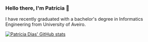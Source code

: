 ### Hello there, I'm Patrícia 👋

I have recently graduated with a bachelor's degree in Informatics Engineering from University of Aveiro.

[![Patrícia Dias' GitHub stats](https://github-readme-stats.vercel.app/api?username=Patricia-Dias&theme=merko)](https://github.com/anuraghazra/github-readme-stats)
<!--
**Patricia-Dias/Patricia-Dias** is a ✨ _special_ ✨ repository because its `README.md` (this file) appears on your GitHub profile.

Here are some ideas to get you started:

- 🔭 I’m currently working on ...
- 🌱 I’m currently learning ...
- 👯 I’m looking to collaborate on ...
- 🤔 I’m looking for help with ...
- 💬 Ask me about ...
- 📫 How to reach me: ...
- 😄 Pronouns: ...
- ⚡ Fun fact: ...
-->
